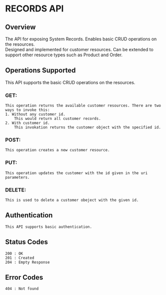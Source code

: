 # RECORDS API

## Overview
The API for exposing System Records. Enables basic CRUD operations on the resources.  
Designed and implemented for customer resources. Can be extended to support other resource types such as Product and Order.  

## Operations Supported  
This API supports the basic CRUD operations on the resources.    

### GET:  
	This operation returns the available customer resources. There are two ways to invoke this:  
	1. Without any customer id.  
		This would return all customer records.  
	2. With customer id.  
		This invokation returns the customer object with the specified id.  
   	
### POST:   
	This operation creates a new customer resource.   

### PUT:   
	This operation updates the customer with the id given in the uri parameters.   

### DELETE:
	This is used to delete a customer obeject with the given id.   


## Authentication
	This API supports basic authentication.   

## Status Codes
	200 : OK   
	201 : Created   
	204 : Empty Response   

## Error Codes
	404 : Not found